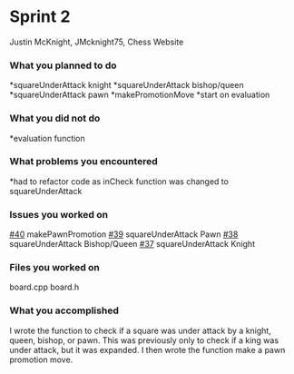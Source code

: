 # Sprint 2
Justin McKnight, JMcknight75, Chess Website

### What you planned to do
*squareUnderAttack knight
*squareUnderAttack bishop/queen
*squareUnderAttack pawn
*makePromotionMove
*start on evaluation


### What you did not do
*evaluation function

### What problems you encountered
*had to refactor code as inCheck function was changed to squareUnderAttack

### Issues you worked on
[#40](https://github.com/utk-cs340-fall22/Chess/issues/40) makePawnPromotion
[#39](https://github.com/utk-cs340-fall22/Chess/issues/39) squareUnderAttack Pawn
[#38](https://github.com/utk-cs340-fall22/Chess/issues/38) squareUnderAttack Bishop/Queen
[#37](https://github.com/utk-cs340-fall22/Chess/issues/37) squareUnderAttack Knight

### Files you worked on
board.cpp
board.h


### What you accomplished
I wrote the function to check if a square was under attack by a knight, queen, bishop, or pawn. This was previously only to check if a king was under attack, but it was expanded. I then wrote the function make a pawn promotion move.
